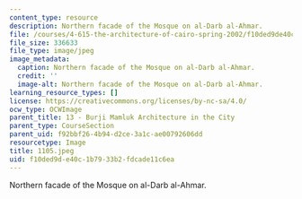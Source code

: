```yaml
---
content_type: resource
description: Northern facade of the Mosque on al-Darb al-Ahmar.
file: /courses/4-615-the-architecture-of-cairo-spring-2002/f10ded9de40c1b7933b2fdcade11c6ea_1105.jpeg
file_size: 336633
file_type: image/jpeg
image_metadata:
  caption: Northern facade of the Mosque on al-Darb al-Ahmar.
  credit: ''
  image-alt: Northern facade of the Mosque on al-Darb al-Ahmar.
learning_resource_types: []
license: https://creativecommons.org/licenses/by-nc-sa/4.0/
ocw_type: OCWImage
parent_title: 13 - Burji Mamluk Architecture in the City
parent_type: CourseSection
parent_uid: f92bbf26-4b94-d2ce-3a1c-ae00792606dd
resourcetype: Image
title: 1105.jpeg
uid: f10ded9d-e40c-1b79-33b2-fdcade11c6ea
---
```

Northern facade of the Mosque on al-Darb al-Ahmar.